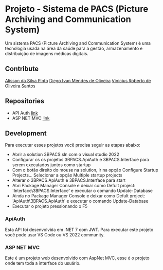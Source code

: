 # Projeto - Sistema de PACS (Picture Archiving and Communication System)

Um sistema PACS (Picture Archiving and Communication System) é uma tecnologia usada na área da saúde para a gestão, armazenamento e distribuição de imagens médicas digitais.

## Contribute

[Alisson da Silva Pinto](https://github.com/DevAlissonPinto)
[Diego Ivan Mendes de Oliveira](https://github.com/diegoivanmendes)
[Vinicius Roberto de Oliveira Santos](https://github.com/vroliveira)


## Repositories
* API Auth [link](https://github.com/diegoivanmendes/3BPACS/tree/main/ApiAuth)
* ASP NET MVC [link](https://github.com/diegoivanmendes/3BPACS/tree/main/3BPACS)


## Development 

Para executar esses projetos você precisa seguir as etapas abaixo:

* Abrir a solution 3BPACS.sln com o visual studio 2022
* Configurar os os projetos 3BPACS.ApiAuth e 3BPACS.Interface para serem executados juntos como startup
* Com o botão direito do mouse na solution, ir na opção Configure Startup Projects... Selecionar a opção Multiple startup projects
* Alterar o 3BPACS.ApiAuth e 3BPACS.Interface para start
* Abri Package Manager Console e deixar como Defult project: 'Interface\3BPACS.Interface' e executar o comando Update-Database
* Ainda no Package Manager Console e deixar como Defult project: 'ApiAuth\3BPACS.ApiAuth' e executar o comando Update-Database
* Executar o projeto pressionando o F5

### ApiAuth

Esta API foi desenvolvida em .NET 7 com JWT. Para executar este projeto você pode usar VS Code ou VS 2022 community.


### ASP NET MVC

Este é um projeto web desenvolvido com AspNet MVC, esse é o projeto onde tem toda a interface do usuário.

